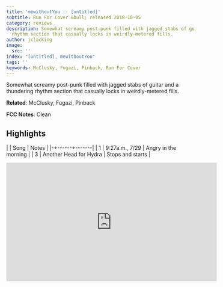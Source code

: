 ```yaml
---
title: 'mewithoutYou :: [untitled]'
subtitle: Run For Cover &bull; released 2018-10-05
category: reviews
description: Somewhat screamy post-punk filled with jagged stabs of guitar and a thundering
  rhythm section that casually locks in weirdly-metered fills.
author: jclacking
image:
  src: ''
index: "[untitled], mewithoutYou"
tags: ''
keywords: McClusky, Fugazi, Pinback, Run For Cover
---
```

Somewhat screamy post-punk filled with jagged stabs of guitar and a thundering rhythm section that casually locks in weirdly-metered fills.<!--more-->

**Related**: McClusky, Fugazi, Pinback

**FCC Notes**: Clean

## Highlights

| | Song | Notes |
|-+------+-------|
| 1 | 9:27a.m., 7/29 | Angry in the morning |
| 3 | Another Head for Hydra | Stops and starts |

<div class="tlo-detail-video"><iframe width="560" height="315" src="https://www.youtube.com/embed/u8aqtYtQ9ac" frameborder="0" allow="autoplay; encrypted-media" allowfullscreen></iframe></div>

